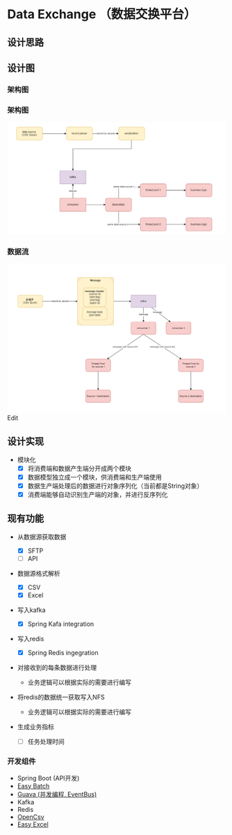 # Data Exchange （数据交换平台）

## 设计思路



## 设计图

### 架构图 ###
### 架构图 ###
![](https://github.com/achui1980/data-exchange/blob/develop/diagram/architecture.png?raw=true)
### 数据流 ###
![](https://raw.githubusercontent.com/achui1980/data-exchange/develop/diagram/dataflow.png)
Edit

## 设计实现

- 模块化
    - [x] 将消费端和数据产生端分开成两个模块
    - [x] 数据模型独立成一个模块，供消费端和生产端使用
    - [x] 数据生产端处理后的数据进行对象序列化（当前都是String对象）
    - [x] 消费端能够自动识别生产端的对象，并进行反序列化

## 现有功能

- 从数据源获取数据

    - [x] SFTP
    - [ ] API
- 数据源格式解析

    - [x] CSV
    - [x] Excel
- 写入kafka

    - [x] Spring Kafa integration
- 写入redis

    - [x] Spring Redis ingegration
- 对接收到的每条数据进行处理

    - 业务逻辑可以根据实际的需要进行编写
- 将redis的数据统一获取写入NFS

    - 业务逻辑可以根据实际的需要进行编写
- 生成业务指标

    - [ ] 任务处理时间
### 开发组件
- Spring Boot (API开发)
- [Easy Batch](https://github.com/j-easy/easy-batch)
- [Guava (并发编程, EventBus)](https://github.com/google/guava)
- Kafka
- Redis
- [OpenCsv](http://opencsv.sourceforge.net/)
- [Easy Excel](https://easyexcel.opensource.alibaba.com/docs/current/)